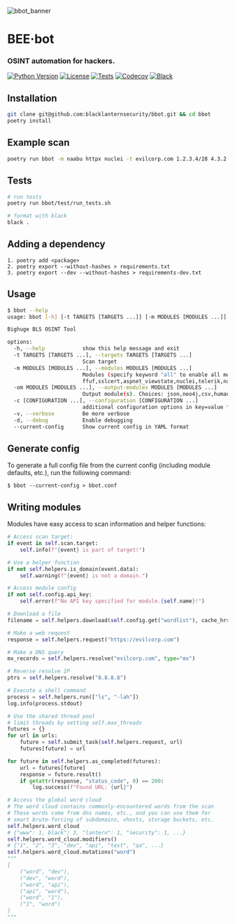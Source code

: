![bbot_banner](https://user-images.githubusercontent.com/20261699/158000235-6c1ace81-a267-4f8e-90a1-f4c16884ebac.png)

# BEE·bot
### OSINT automation for hackers.

[![Python Version](https://img.shields.io/badge/python-3.7+-blue)](https://www.python.org) [![License](https://img.shields.io/badge/license-GPLv3-blue.svg)](https://github.com/blacklanternsecurity/bbot/blob/dev/LICENSE) [![Tests](https://github.com/blacklanternsecurity/bbot/workflows/tests/badge.svg)](https://github.com/blacklanternsecurity/bbot/actions?query=workflow%3A"tests") [![Codecov](https://codecov.io/gh/blacklanternsecurity/bbot/branch/dev/graph/badge.svg?token=IR5AZBDM5K)](https://codecov.io/gh/blacklanternsecurity/bbot) [![Black](https://img.shields.io/badge/code%20style-black-000000.svg)](https://github.com/psf/black)

## Installation
~~~bash
git clone git@github.com:blacklanternsecurity/bbot.git && cd bbot
poetry install
~~~

## Example scan
~~~bash
poetry run bbot -m naabu httpx nuclei -t evilcorp.com 1.2.3.4/28 4.3.2.1
~~~

## Tests
~~~bash
# run tests
poetry run bbot/test/run_tests.sh

# format with black
black .
~~~

## Adding a dependency
~~~
1. poetry add <package>
2. poetry export --without-hashes > requirements.txt
3. poetry export --dev --without-hashes > requirements-dev.txt
~~~

## Usage
~~~bash
$ bbot --help
usage: bbot [-h] [-t TARGETS [TARGETS ...]] [-m MODULES [MODULES ...]] [-om MODULES [MODULES ...]] [-c [CONFIGURATION ...]] [-v] [-d] [--current-config]

Bighuge BLS OSINT Tool

options:
  -h, --help            show this help message and exit
  -t TARGETS [TARGETS ...], --targets TARGETS [TARGETS ...]
                        Scan target
  -m MODULES [MODULES ...], --modules MODULES [MODULES ...]
                        Modules (specify keyword "all" to enable all modules). Choices:
                        ffuf,sslcert,aspnet_viewstate,nuclei,telerik,naabu,httpx,wayback,dnsx,dnsresolve,sublist3r,dnsdumpster
  -om MODULES [MODULES ...], --output-modules MODULES [MODULES ...]
                        Output module(s). Choices: json,neo4j,csv,human
  -c [CONFIGURATION ...], --configuration [CONFIGURATION ...]
                        additional configuration options in key=value format
  -v, --verbose         Be more verbose
  -d, --debug           Enable debugging
  --current-config      Show current config in YAML format
~~~

## Generate config
To generate a full config file from the current config (including module defaults, etc.), run the following command:
~~~
$ bbot --current-config > bbot.conf
~~~

## Writing modules
Modules have easy access to scan information and helper functions:
~~~python
# Access scan target:
if event in self.scan.target:
    self.info(f"{event} is part of target!")

# Use a helper function
if not self.helpers.is_domain(event.data):
    self.warning(f"{event} is not a domain.")

# Access module config
if not self.config.api_key:
    self.error(f"No API key specified for module.{self.name}!")

# Download a file
filename = self.helpers.download(self.config.get("wordlist"), cache_hrs=720)

# Make a web request
response = self.helpers.request("https://evilcorp.com")

# Make a DNS query
mx_records = self.helpers.resolve("evilcorp.com", type="mx")

# Reverse resolve IP
ptrs = self.helpers.resolve("8.8.8.8")

# Execute a shell command
process = self.helpers.run(["ls", "-lah"])
log.info(process.stdout)

# Use the shared thread pool
# limit threads by setting self.max_threads
futures = {}
for url in urls:
    future = self.submit_task(self.helpers.request, url)
    futures[future] = url

for future in self.helpers.as_completed(futures):
    url = futures[future]
    response = future.result()
    if getattr(response, "status_code", 0) == 200:
        log.success(f"Found URL: {url}")

# Access the global word cloud
# The word cloud contains commonly-encountered words from the scan
# These words come from dns names, etc., and you can use them for 
# smart brute-forcing of subdomains, vhosts, storage buckets, etc.
self.helpers.word_cloud
# {"www": 1, black": 3, "lantern": 1, "security": 1, ...}
self.helpers.word_cloud.modifiers()
# {"1", "2", "3", "dev", "api", "test", "qa", ...}
self.helpers.word_cloud.mutations("word")
"""
[
    ("word", "dev"),
    ("dev", "word"),
    ("word", "api"),
    ("api", "word"),
    ("word", "1"),
    ("1", "word")
]
"""
~~~